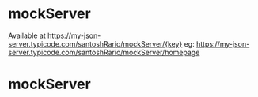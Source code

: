# mockServer
Available at
https://my-json-server.typicode.com/santoshRario/mockServer/{key}
eg: https://my-json-server.typicode.com/santoshRario/mockServer/homepage
# mockServer
